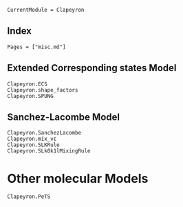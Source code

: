 ```@meta
CurrentModule = Clapeyron
```

## Index

```@index
Pages = ["misc.md"]
```

## Extended Corresponding states Model

```@docs
Clapeyron.ECS
Clapeyron.shape_factors
Clapeyron.SPUNG
```

## Sanchez-Lacombe Model

```@docs
Clapeyron.SanchezLacombe
Clapeyron.mix_vε
Clapeyron.SLKRule
Clapeyron.SLk0k1lMixingRule
```

# Other molecular Models

```@docs
Clapeyron.PeTS
```